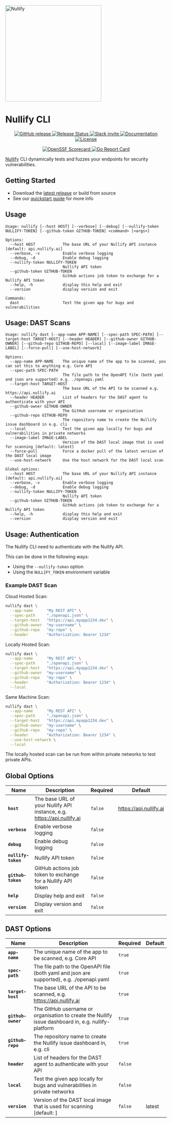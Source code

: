 <a href="https://nullify.ai">
  <img src="https://uploads-ssl.webflow.com/6492db86d53f84f396b6623d/64dad6c12b98dee05eb08088_nullify%20logo.png" alt="Nullify" width="300"/>
</a>

# Nullify CLI

<p align="center">
  <a href="https://github.com/Nullify-Platform/cli/releases">
    <img src="https://img.shields.io/github/v/release/Nullify-Platform/cli" alt="GitHub release" />
  </a>
  <a href="https://github.com/Nullify-Platform/Kuat-Shipyards/actions/workflows/release.yml">
    <img src="https://github.com/Nullify-Platform/Kuat-Shipyards/actions/workflows/release.yml/badge.svg" alt="Release Status" />
  </a>
  <a href="https://join.slack.com/t/nullifycommunity/shared_invite/zt-1ve4xgket-PfkFjSDJK_kG8l~OA_GXUg">
    <img src="https://img.shields.io/badge/Slack-10%2B%20members-black" alt="Slack invite" />
  </a>
  <a href="https://docs.nullify.ai/features/api-scanning/cli/">
    <img src="https://img.shields.io/badge/docs-docs.nullify.ai-purple" alt="Documentation" />
  </a>
  <a href="https://opensource.org/licenses/MIT">
    <img src="https://img.shields.io/badge/License-MIT-yellow.svg" alt="License" />
  </a>
</p>
<p align="center">
  <a href="https://securityscorecards.dev/viewer/?uri=github.com/Nullify-Platform/cli">
    <img src="https://api.securityscorecards.dev/projects/github.com/Nullify-Platform/cli/badge" alt="OpenSSF Scorecard" />
  </a>
  <a href="https://goreportcard.com/report/github.com/nullify-platform/cli">
    <img src="https://goreportcard.com/badge/github.com/nullify-platform/cli" alt="Go Report Card" />
  </a>
</p>

[Nullify](https://nullify.ai) CLI dynamically tests and fuzzes your endpoints for security vulnerabilities.

## Getting Started
 * Download the [latest release](https://github.com/Nullify-Platform/cli/releases) or build from source
 * See our [quickstart guide](https://docs.nullify.ai/features/api-testing) for more info

## Usage

```
Usage: nullify [--host HOST] [--verbose] [--debug] [--nullify-token NULLIFY-TOKEN] [--github-token GITHUB-TOKEN] <command> [<args>]

Options:
  --host HOST            The base URL of your Nullify API instance [default: api.nullify.ai]
  --verbose, -v          Enable verbose logging
  --debug, -d            Enable debug logging
  --nullify-token NULLIFY-TOKEN
                         Nullify API token
  --github-token GITHUB-TOKEN
                         GitHub actions job token to exchange for a Nullify API token
  --help, -h             display this help and exit
  --version              display version and exit

Commands:
  dast                   Test the given app for bugs and vulnerabilities
```

## Usage: DAST Scans

```
Usage: nullify dast [--app-name APP-NAME] [--spec-path SPEC-PATH] [--target-host TARGET-HOST] [--header HEADER] [--github-owner GITHUB-OWNER] [--github-repo GITHUB-REPO] [--local] [--image-label IMAGE-LABEL] [--force-pull] [--use-host-network]

Options:
  --app-name APP-NAME    The unique name of the app to be scanned, you can set this to anything e.g. Core API
  --spec-path SPEC-PATH
                         The file path to the OpenAPI file (both yaml and json are supported) e.g. ./openapi.yaml
  --target-host TARGET-HOST
                         The base URL of the API to be scanned e.g. https://api.nullify.ai
  --header HEADER        List of headers for the DAST agent to authenticate with your API
  --github-owner GITHUB-OWNER
                         The GitHub username or organisation
  --github-repo GITHUB-REPO
                         The repository name to create the Nullify issue dashboard in e.g. cli
  --local                Test the given app locally for bugs and vulnerabilities in private networks
  --image-label IMAGE-LABEL
                         Version of the DAST local image that is used for scanning [default: latest]
  --force-pull           Force a docker pull of the latest version of the DAST local image
  --use-host-network     Use the host network for the DAST local scan

Global options:
  --host HOST            The base URL of your Nullify API instance [default: api.nullify.ai]
  --verbose, -v          Enable verbose logging
  --debug, -d            Enable debug logging
  --nullify-token NULLIFY-TOKEN
                         Nullify API token
  --github-token GITHUB-TOKEN
                         GitHub actions job token to exchange for a Nullify API token
  --help, -h             display this help and exit
  --version              display version and exit
```

## Usage: Authentication

The Nullify CLI need to authenticate with the Nullify API.

This can be done in the following ways:

- Using the `--nullify-token` option
- Using the `NULLIFY_TOKEN` environment variable

### Example DAST Scan

Cloud Hosted Scan:
```sh
nullify dast \
  --app-name      "My REST API" \
  --spec-path     "./openapi.json" \
  --target-host   "https://api.myapp1234.dev" \
  --github-owner  "my-username" \
  --github-repo   "my-repo" \
  --header        "Authorization: Bearer 1234"
```

Locally Hosted Scan:
```sh
nullify dast \
  --app-name      "My REST API" \
  --spec-path     "./openapi.json" \
  --target-host   "https://api.myapp1234.dev" \
  --github-owner  "my-username" \
  --github-repo   "my-repo" \
  --header        "Authorization: Bearer 1234" \
  --local
```

Same Machine Scan:
```sh
nullify dast \
  --app-name      "My REST API" \
  --spec-path     "./openapi.json" \
  --target-host   "https://api.myapp1234.dev" \
  --github-owner  "my-username" \
  --github-repo   "my-repo" \
  --header        "Authorization: Bearer 1234" \
  --use-host-network \
  --local
```

The locally hosted scan can be run from within private networks to test private APIs.

## Global Options

| Name                | Description                                                            | Required | Default                |
|---------------------|------------------------------------------------------------------------|----------|------------------------|
| **`host`**          | The base URL of your Nullify API instance, e.g. https://api.nullify.ai | `false`  | https://api.nullify.ai |
| **`verbose`**       | Enable verbose logging                                                 | `false`  |                        |
| **`debug`**         | Enable debug logging                                                   | `false`  |                        |
| **`nullify-token`** | Nullify API token                                                      | `false`  |                        |
| **`github-token`**  | GitHub actions job token to exchange for a Nullify API token           | `false`  |                        |
| **`help`**          | Display help and exit                                                  | `false`  |                        |
| **`version`**       | Display version and exit                                               | `false`  |                        |

## DAST Options

| Name               | Description                                                                                         | Required | Default |
|--------------------|-----------------------------------------------------------------------------------------------------|----------|---------|
| **`app-name`**     | The unique name of the app to be scanned, e.g. Core API                                             | `true`   |         |
| **`spec-path`**    | The file path to the OpenAPI file (both yaml and json are supported), e.g. ./openapi.yaml           | `true`   |         |
| **`target-host`**  | The base URL of the API to be scanned, e.g. https://api.nullify.ai                                  | `true`   |         |
| **`github-owner`** | The GitHub username or organisation to create the Nullify issue dashboard in, e.g. nullify-platform | `true`   |         |
| **`github-repo`**  | The repository name to create the Nullify issue dashboard in, e.g. cli                              | `true`   |         |
| **`header`**       | List of headers for the DAST agent to authenticate with your API                                    | `false`  |         |
| **`local`**        | Test the given app locally for bugs and vulnerabilities in private networks                         | `false`  |         |
| **`version`**      | Version of the DAST local image that is used for scanning [default: ]                               | `false`  | latest  |


